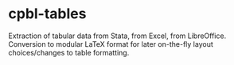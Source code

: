 cpbl-tables
===========

Extraction of tabular data from Stata, from Excel, from LibreOffice. Conversion to modular LaTeX format for later on-the-fly layout choices/changes to table formatting.

